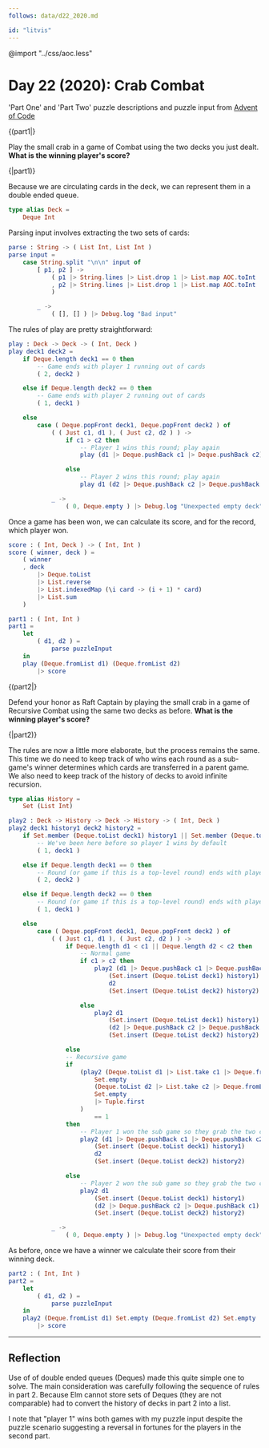 ```yaml
---
follows: data/d22_2020.md

id: "litvis"
---
```


@import "../css/aoc.less"

# Day 22 (2020): Crab Combat

'Part One' and 'Part Two' puzzle descriptions and puzzle input from [Advent of Code](https://adventofcode.com/2020/day/22)

{(part1|}

Play the small crab in a game of Combat using the two decks you just dealt. **What is the winning player's score?**

{|part1)}

Because we are circulating cards in the deck, we can represent them in a double ended queue.

```elm {l}
type alias Deck =
    Deque Int
```

Parsing input involves extracting the two sets of cards:

```elm {l}
parse : String -> ( List Int, List Int )
parse input =
    case String.split "\n\n" input of
        [ p1, p2 ] ->
            ( p1 |> String.lines |> List.drop 1 |> List.map AOC.toInt
            , p2 |> String.lines |> List.drop 1 |> List.map AOC.toInt
            )

        _ ->
            ( [], [] ) |> Debug.log "Bad input"
```

The rules of play are pretty straightforward:

```elm {l}
play : Deck -> Deck -> ( Int, Deck )
play deck1 deck2 =
    if Deque.length deck1 == 0 then
        -- Game ends with player 1 running out of cards
        ( 2, deck2 )

    else if Deque.length deck2 == 0 then
        -- Game ends with player 2 running out of cards
        ( 1, deck1 )

    else
        case ( Deque.popFront deck1, Deque.popFront deck2 ) of
            ( ( Just c1, d1 ), ( Just c2, d2 ) ) ->
                if c1 > c2 then
                    -- Player 1 wins this round; play again
                    play (d1 |> Deque.pushBack c1 |> Deque.pushBack c2) d2

                else
                    -- Player 2 wins this round; play again
                    play d1 (d2 |> Deque.pushBack c2 |> Deque.pushBack c1)

            _ ->
                ( 0, Deque.empty ) |> Debug.log "Unexpected empty deck"
```

Once a game has been won, we can calculate its score, and for the record, which player won.

```elm {l}
score : ( Int, Deck ) -> ( Int, Int )
score ( winner, deck ) =
    ( winner
    , deck
        |> Deque.toList
        |> List.reverse
        |> List.indexedMap (\i card -> (i + 1) * card)
        |> List.sum
    )
```

```elm {l r}
part1 : ( Int, Int )
part1 =
    let
        ( d1, d2 ) =
            parse puzzleInput
    in
    play (Deque.fromList d1) (Deque.fromList d2)
        |> score
```

{(part2|}

Defend your honor as Raft Captain by playing the small crab in a game of Recursive Combat using the same two decks as before. **What is the winning player's score?**

{|part2)}

The rules are now a little more elaborate, but the process remains the same. This time we do need to keep track of who wins each round as a sub-game's winner determines which cards are transferred in a parent game. We also need to keep track of the history of decks to avoid infinite recursion.

```elm {l}
type alias History =
    Set (List Int)
```

```elm {l}
play2 : Deck -> History -> Deck -> History -> ( Int, Deck )
play2 deck1 history1 deck2 history2 =
    if Set.member (Deque.toList deck1) history1 || Set.member (Deque.toList deck2) history2 then
        -- We've been here before so player 1 wins by default
        ( 1, deck1 )

    else if Deque.length deck1 == 0 then
        -- Round (or game if this is a top-level round) ends with player 1 running out of cards
        ( 2, deck2 )

    else if Deque.length deck2 == 0 then
        -- Round (or game if this is a top-level round) ends with player 2 running out of cards
        ( 1, deck1 )

    else
        case ( Deque.popFront deck1, Deque.popFront deck2 ) of
            ( ( Just c1, d1 ), ( Just c2, d2 ) ) ->
                if Deque.length d1 < c1 || Deque.length d2 < c2 then
                    -- Normal game
                    if c1 > c2 then
                        play2 (d1 |> Deque.pushBack c1 |> Deque.pushBack c2)
                            (Set.insert (Deque.toList deck1) history1)
                            d2
                            (Set.insert (Deque.toList deck2) history2)

                    else
                        play2 d1
                            (Set.insert (Deque.toList deck1) history1)
                            (d2 |> Deque.pushBack c2 |> Deque.pushBack c1)
                            (Set.insert (Deque.toList deck2) history2)

                else
                -- Recursive game
                if
                    (play2 (Deque.toList d1 |> List.take c1 |> Deque.fromList)
                        Set.empty
                        (Deque.toList d2 |> List.take c2 |> Deque.fromList)
                        Set.empty
                        |> Tuple.first
                    )
                        == 1
                then
                    -- Player 1 won the sub game so they grab the two cards from this game
                    play2 (d1 |> Deque.pushBack c1 |> Deque.pushBack c2)
                        (Set.insert (Deque.toList deck1) history1)
                        d2
                        (Set.insert (Deque.toList deck2) history2)

                else
                    -- Player 2 won the sub game so they grab the two cards from this game
                    play2 d1
                        (Set.insert (Deque.toList deck1) history1)
                        (d2 |> Deque.pushBack c2 |> Deque.pushBack c1)
                        (Set.insert (Deque.toList deck2) history2)

            _ ->
                ( 0, Deque.empty ) |> Debug.log "Unexpected empty deck"
```

As before, once we have a winner we calculate their score from their winning deck.

```elm {l r}
part2 : ( Int, Int )
part2 =
    let
        ( d1, d2 ) =
            parse puzzleInput
    in
    play2 (Deque.fromList d1) Set.empty (Deque.fromList d2) Set.empty
        |> score
```

---

## Reflection

Use of of double ended queues (Deques) made this quite simple one to solve. The main consideration was carefully following the sequence of rules in part 2. Because Elm cannot store sets of Deques (they are not comparable) had to convert the history of decks in part 2 into a list.

I note that "player 1" wins both games with my puzzle input despite the puzzle scenario suggesting a reversal in fortunes for the players in the second part.
